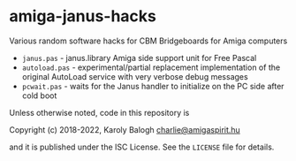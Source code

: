 # amiga-janus-hacks

Various random software hacks for CBM Bridgeboards for Amiga computers

* `janus.pas` - janus.library Amiga side support unit for Free Pascal
* `autoload.pas` - experimental/partial replacement implementation of the original AutoLoad service with very verbose debug messages
* `pcwait.pas` - waits for the Janus handler to initialize on the PC side after cold boot

Unless otherwise noted, code in this repository is

Copyright (c) 2018-2022, Karoly Balogh <charlie@amigaspirit.hu>

and it is published under the ISC License. See the `LICENSE` file for details.
